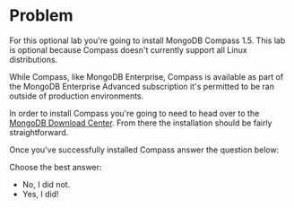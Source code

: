 # Problem
For this optional lab you're going to install MongoDB Compass 1.5. This lab is optional because Compass doesn't currently support all Linux distributions.

While Compass, like MongoDB Enterprise, Compass is available as part of the MongoDB Enterprise Advanced subscription it's permitted to be ran outside of production environments.

In order to install Compass you're going to need to head over to the <a href="https://www.mongodb.com/download-center?_ga=1.227429657.566621725.1483393028#compass">MongoDB Download Center</a>. From there the installation should be fairly straightforward.

Once you've successfully installed Compass answer the question below:

Choose the best answer:
 - No, I did not.
 - Yes, I did!